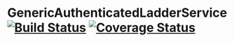 # GenericAuthenticatedLadderService [![Build Status](https://travis-ci.com/SpasmodicSoftware/AuthenticatedLadder.svg?branch=master)](https://travis-ci.com/SpasmodicSoftware/AuthenticatedLadder) [![Coverage Status](https://coveralls.io/repos/github/SpasmodicSoftware/AuthenticatedLadder/badge.svg)](https://coveralls.io/github/SpasmodicSoftware/AuthenticatedLadder)
